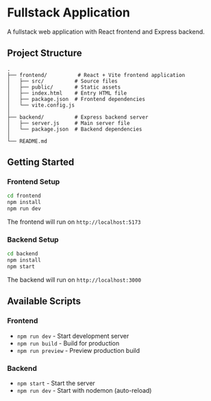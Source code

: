 # Fullstack Application

A fullstack web application with React frontend and Express backend.

## Project Structure

```
.
├── frontend/          # React + Vite frontend application
│   ├── src/          # Source files
│   ├── public/       # Static assets
│   ├── index.html    # Entry HTML file
│   ├── package.json  # Frontend dependencies
│   └── vite.config.js
│
├── backend/          # Express backend server
│   ├── server.js     # Main server file
│   └── package.json  # Backend dependencies
│
└── README.md
```

## Getting Started

### Frontend Setup

```bash
cd frontend
npm install
npm run dev
```

The frontend will run on `http://localhost:5173`

### Backend Setup

```bash
cd backend
npm install
npm start
```

The backend will run on `http://localhost:3000`

## Available Scripts

### Frontend
- `npm run dev` - Start development server
- `npm run build` - Build for production
- `npm run preview` - Preview production build

### Backend
- `npm start` - Start the server
- `npm run dev` - Start with nodemon (auto-reload)
